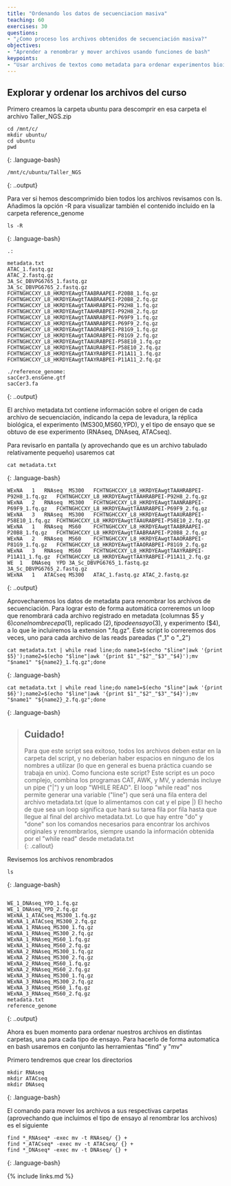 ```yaml
---
title: "Ordenando los datos de secuenciacion masiva"
teaching: 60
exercises: 30
questions:
- "¿Como proceso los archivos obtenidos de secuenciación masiva?"
objectives:
- "Aprender a renombrar y mover archivos usando funciones de bash"
keypoints:
- "Usar archivos de textos como metadata para ordenar experimentos bioinformaticos"
---
```


## Explorar y ordenar los archivos del curso

Primero creamos la carpeta ubuntu para descomprir en esa carpeta el archivo Taller_NGS.zip
~~~
cd /mnt/c/
mkdir ubuntu/
cd ubuntu
pwd
~~~
{: .language-bash}

~~~
/mnt/c/ubuntu/Taller_NGS
~~~
{: ..output}


Para ver si hemos descomprimido bien todos los archivos revisamos con ls. Añadimos la opción -R para visualizar también el contenido incluido en la carpeta reference_genome

~~~
ls -R
~~~
{: .language-bash}

~~~
.:

metadata.txt
ATAC_1.fastq.gz
ATAC_2.fastq.gz
3A_Sc_DBVPG6765_1.fastq.gz
3A_Sc_DBVPG6765_2.fastq.gz
FCHTNGHCCXY_L8_HKRDYEAwgtTAABRAAPEI-P20B8_1.fq.gz
FCHTNGHCCXY_L8_HKRDYEAwgtTAABRAAPEI-P20B8_2.fq.gz
FCHTNGHCCXY_L8_HKRDYEAwgtTAAHRABPEI-P92H8_1.fq.gz
FCHTNGHCCXY_L8_HKRDYEAwgtTAAHRABPEI-P92H8_2.fq.gz
FCHTNGHCCXY_L8_HKRDYEAwgtTAANRABPEI-P69F9_1.fq.gz
FCHTNGHCCXY_L8_HKRDYEAwgtTAANRABPEI-P69F9_2.fq.gz
FCHTNGHCCXY_L8_HKRDYEAwgtTAAORABPEI-P81G9_1.fq.gz
FCHTNGHCCXY_L8_HKRDYEAwgtTAAORABPEI-P81G9_2.fq.gz
FCHTNGHCCXY_L8_HKRDYEAwgtTAAURABPEI-P58E10_1.fq.gz
FCHTNGHCCXY_L8_HKRDYEAwgtTAAURABPEI-P58E10_2.fq.gz
FCHTNGHCCXY_L8_HKRDYEAwgtTAAYRABPEI-P11A11_1.fq.gz
FCHTNGHCCXY_L8_HKRDYEAwgtTAAYRABPEI-P11A11_2.fq.gz

./reference_genome:
sacCer3.ensGene.gtf
sacCer3.fa
~~~
{: ..output}



El archivo metadata.txt contiene información sobre el origen de cada archivo de secuenciación, indicando la cepa de levadura, la réplica biológica, el experimento (MS300,MS60,YPD), y el tipo de ensayo que se obtuvo de ese experimento (RNAseq, DNAseq, ATACseq).

Para revisarlo en pantalla (y aprovechando que es un archivo tabulado relativamente pequeño) usaremos cat


~~~
cat metadata.txt
~~~
{: .language-bash}


~~~
WExNA	1	RNAseq	MS300	FCHTNGHCCXY_L8_HKRDYEAwgtTAAHRABPEI-P92H8_1.fq.gz	FCHTNGHCCXY_L8_HKRDYEAwgtTAAHRABPEI-P92H8_2.fq.gz
WExNA	2	RNAseq	MS300	FCHTNGHCCXY_L8_HKRDYEAwgtTAANRABPEI-P69F9_1.fq.gz	FCHTNGHCCXY_L8_HKRDYEAwgtTAANRABPEI-P69F9_2.fq.gz
WExNA	3	RNAseq	MS300	FCHTNGHCCXY_L8_HKRDYEAwgtTAAURABPEI-P58E10_1.fq.gz	FCHTNGHCCXY_L8_HKRDYEAwgtTAAURABPEI-P58E10_2.fq.gz
WExNA	1	RNAseq	MS60	FCHTNGHCCXY_L8_HKRDYEAwgtTAABRAAPEI-P20B8_1.fq.gz	FCHTNGHCCXY_L8_HKRDYEAwgtTAABRAAPEI-P20B8_2.fq.gz
WExNA	2	RNAseq	MS60	FCHTNGHCCXY_L8_HKRDYEAwgtTAAORABPEI-P81G9_1.fq.gz	FCHTNGHCCXY_L8_HKRDYEAwgtTAAORABPEI-P81G9_2.fq.gz
WExNA	3	RNAseq	MS60	FCHTNGHCCXY_L8_HKRDYEAwgtTAAYRABPEI-P11A11_1.fq.gz	FCHTNGHCCXY_L8_HKRDYEAwgtTAAYRABPEI-P11A11_2.fq.gz
WE	1	DNAseq	YPD	3A_Sc_DBVPG6765_1.fastq.gz	3A_Sc_DBVPG6765_2.fastq.gz
WExNA	1	ATACseq	MS300	ATAC_1.fastq.gz	ATAC_2.fastq.gz
~~~
{: ..output}



Aprovecharemos los datos de metadata para renombrar los archivos de secuenciación. Para lograr esto de forma automática correremos un loop que renombrará cada archivo registrado en metadata (columnas $5 y $6) con el nombre cepa ($1), replicado ($2), tipo de ensayo($3), y experimento ($4), a lo que le incluiremos la extension ".fq.gz".
Este script lo correremos dos veces, uno para cada archivo de las reads pareadas ("_1" o "_2")


~~~
cat metadata.txt | while read line;do name1=$(echo "$line"|awk '{print $5}');name2=$(echo "$line"|awk '{print $1"_"$2"_"$3"_"$4}');mv "$name1" "${name2}_1.fq.gz";done
~~~
{: .language-bash}


~~~
cat metadata.txt | while read line;do name1=$(echo "$line"|awk '{print $6}');name2=$(echo "$line"|awk '{print $1"_"$2"_"$3"_"$4}');mv "$name1" "${name2}_2.fq.gz";done
~~~
{: .language-bash}

> ## Cuidado!
> Para que este script sea exitoso, todos los archivos deben estar en la carpeta del script, y no deberian haber espacios en ninguno de los nombres a utilizar (lo que en general es buena práctica cuando se trabaja en unix).
> Como funciona este script? 
> Este script es un poco complejo, combina los programas CAT, AWK, y MV, y además incluye un pipe ("|") y un loop "WHILE READ". El loop "while read" nos permite generar una variable ("line") que será una fila entera del archivo metadata.txt (que lo alimentamos con cat y el pipe |)
> El hecho de que sea un loop significa que hará su tarea fila por fila hasta que llegue al final del archivo metadata.txt. Lo que hay entre "do" y "done" son los comandos necesarios para encontrar los archivos originales y renombrarlos, siempre usando la información obtenida por el "while read" desde metadata.txt   
{: .callout}

Revisemos los archivos renombrados

~~~
ls
~~~
{: .language-bash}

~~~

WE_1_DNAseq_YPD_1.fq.gz
WE_1_DNAseq_YPD_2.fq.gz
WExNA_1_ATACseq_MS300_1.fq.gz
WExNA_1_ATACseq_MS300_2.fq.gz
WExNA_1_RNAseq_MS300_1.fq.gz
WExNA_1_RNAseq_MS300_2.fq.gz
WExNA_1_RNAseq_MS60_1.fq.gz
WExNA_1_RNAseq_MS60_2.fq.gz
WExNA_2_RNAseq_MS300_1.fq.gz
WExNA_2_RNAseq_MS300_2.fq.gz
WExNA_2_RNAseq_MS60_1.fq.gz
WExNA_2_RNAseq_MS60_2.fq.gz
WExNA_3_RNAseq_MS300_1.fq.gz
WExNA_3_RNAseq_MS300_2.fq.gz
WExNA_3_RNAseq_MS60_1.fq.gz
WExNA_3_RNAseq_MS60_2.fq.gz
metadata.txt
reference_genome
~~~
{: ..output}

Ahora es buen momento para ordenar nuestros archivos en distintas carpetas, una para cada tipo de ensayo. Para hacerlo de forma automatica en bash usaremos en conjunto las herramientas "find" y "mv"

Primero tendremos que crear los directorios 

~~~
mkdir RNAseq
mkdir ATACseq
mkdir DNAseq
~~~
{: .language-bash}


El comando para mover los archivos a sus respectivas carpetas (aprovechando que incluimos el tipo de ensayo al renombrar los archivos) es el siguiente



~~~
find *_RNAseq* -exec mv -t RNAseq/ {} +
find *_ATACseq* -exec mv -t ATACseq/ {} +
find *_DNAseq* -exec mv -t DNAseq/ {} +
~~~
{: .language-bash}








{% include links.md %}
